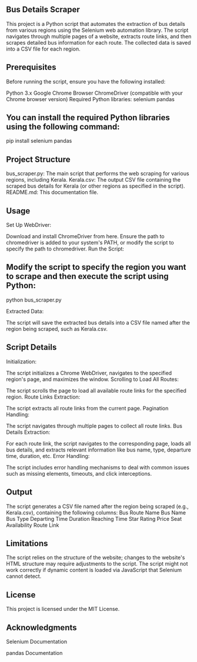## Bus Details Scraper
This project is a Python script that automates the extraction of bus details from various regions using the Selenium web automation library. The script navigates through multiple pages of a website, extracts route links, and then scrapes detailed bus information for each route. The collected data is saved into a CSV file for each region.

## Prerequisites
Before running the script, ensure you have the following installed:

Python 3.x
Google Chrome Browser
ChromeDriver (compatible with your Chrome browser version)
Required Python libraries:
selenium
pandas
## You can install the required Python libraries using the following command:
pip install selenium pandas

## Project Structure
bus_scraper.py: The main script that performs the web scraping for various regions, including Kerala.
Kerala.csv: The output CSV file containing the scraped bus details for Kerala (or other regions as specified in the script).
README.md: This documentation file.
## Usage
Set Up WebDriver:

Download and install ChromeDriver from here.
Ensure the path to chromedriver is added to your system's PATH, or modify the script to specify the path to chromedriver.
Run the Script:

## Modify the script to specify the region you want to scrape and then execute the script using Python:
python bus_scraper.py

Extracted Data:

The script will save the extracted bus details into a CSV file named after the region being scraped, such as Kerala.csv.

## Script Details
Initialization:

The script initializes a Chrome WebDriver, navigates to the specified region's page, and maximizes the window.
Scrolling to Load All Routes:

The script scrolls the page to load all available route links for the specified region.
Route Links Extraction:

The script extracts all route links from the current page.
Pagination Handling:

The script navigates through multiple pages to collect all route links.
Bus Details Extraction:

For each route link, the script navigates to the corresponding page, loads all bus details, and extracts relevant information like bus name, type, departure time, duration, etc.
Error Handling:

The script includes error handling mechanisms to deal with common issues such as missing elements, timeouts, and click interceptions.
## Output
The script generates a CSV file named after the region being scraped (e.g., Kerala.csv), containing the following columns:
Bus Route Name
Bus Name
Bus Type
Departing Time
Duration
Reaching Time
Star Rating
Price
Seat Availability
Route Link
## Limitations
The script relies on the structure of the website; changes to the website's HTML structure may require adjustments to the script.
The script might not work correctly if dynamic content is loaded via JavaScript that Selenium cannot detect.
## License
This project is licensed under the MIT License.

## Acknowledgments
Selenium Documentation

pandas Documentation
